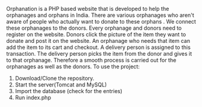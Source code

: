Orphanation is a PHP based website that is developed to help the orphanages and orphans in India. There are various orphanages who aren't aware of people who actually
want to donate to these orphans . We connect these orphanages to the donors. Every orphanage and donors need to register on the website. Donors click the picture of the
item they want to donate and post it on the website. An orphanage who needs that item can add the item to its cart and checkout. A delivery person is assigned to this
transaction. The delivery person picks the item from the donor and gives it to that orphanage. Therefore a smooth process is carried out for the orphanages as well as
the donors. To use the project:
1. Download/Clone the repository.
2. Start the server(Tomcat and MySQL)
3. Import the database (check for the entries)
4. Run index.php
